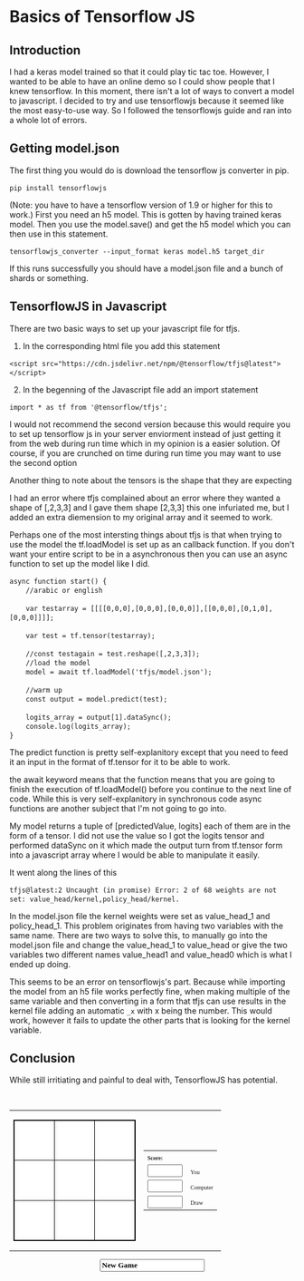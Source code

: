 
# Basics of Tensorflow JS

## Introduction
I had a keras model trained so that it could play tic tac toe. However, I wanted to be able to have an online demo so I could show people that I knew tensorflow. In this moment, there isn't a lot of ways to convert a model to javascript. I decided to try and use tensorflowjs because it seemed like the most easy-to-use way. So I followed the tensorflowjs guide and ran into a whole lot of errors.

## Getting model.json
The first thing you would do is download the tensorflow js converter in pip.
```
pip install tensorflowjs
```
(Note: you have to have a tensorflow version of 1.9 or higher for this to work.)
First you need an h5 model. This is gotten by having trained keras model. Then you use the model.save() and get the h5 model which you can then use in this statement.
```
tensorflowjs_converter --input_format keras model.h5 target_dir
```
If this runs successfully you should have a model.json file and a bunch of shards or something.
## TensorflowJS in Javascript	
There are two basic ways to set up your javascript file for tfjs.
1. In the corresponding html file you add this statement
```
<script src="https://cdn.jsdelivr.net/npm/@tensorflow/tfjs@latest"> </script>
```
2. In the begenning of the Javascript file add an import statement
```
import * as tf from '@tensorflow/tfjs';
```
I would not recommend the second version because this would require you to set up tensorflow js in your server enviorment instead of just getting it from the web during run time which in my opinion is a easier solution. Of course, if you are crunched on time during run time you may want to use the second option

Another thing to note about the tensors is the shape that they are expecting

I had an error where tfjs complained about an error where they wanted a shape of [,2,3,3] and I gave them shape [2,3,3] this one infuriated me, but I added an extra diemension to my original array and it seemed to work.

Perhaps one of the most intersting things about tfjs is that when trying to use the model the tf.loadModel is set up as an callback function. If you don't want your entire script to be in a asynchronous then you can use an async function to set up the model like I did.

```
async function start() {
    //arabic or english
    
    var testarray = [[[[0,0,0],[0,0,0],[0,0,0]],[[0,0,0],[0,1,0],[0,0,0]]]];

    var test = tf.tensor(testarray);

    //const testagain = test.reshape([,2,3,3]);
    //load the model 
    model = await tf.loadModel('tfjs/model.json');
    
    //warm up 
    const output = model.predict(test);
    
    logits_array = output[1].dataSync();
    console.log(logits_array);
}
```
The predict function is pretty self-explanitory except that you need to feed it an input in the format of tf.tensor for it to be able to work.

the await keyword means that the function means that you are going to finish the execution of tf.loadModel() before you continue to the next line of code. While this is very self-explanitory in synchronous code async functions are another subject that I'm not going to go into.

My model returns a tuple of [predictedValue, logits] each of them are in the form of a tensor. I did not use the value so I got the logits tensor and performed dataSync on it which made the output turn from tf.tensor form into a javascript array where I would be able to manipulate it easily.

It went along the lines of this 
```
tfjs@latest:2 Uncaught (in promise) Error: 2 of 68 weights are not set: value_head/kernel,policy_head/kernel.
```
In the model.json file the kernel weights were set as value_head_1 and policy_head_1. This problem originates from having two variables with the same name. There are two ways to solve this, to manually go into the model.json file and change the value_head_1 to value_head or give the two variables two different names value_head1 and value_head0 which is what I ended up doing.

This seems to be an error on tensorflowjs's part. Because while importing the model from an h5 file works perfectly fine, when making multiple of the same variable and then converting in a form that tfjs can use results in the kernel file adding an automatic ```_x``` with x being the number. This would work, however it fails to update the other parts that is looking for the kernel variable.

## Conclusion
While still irritiating and painful to deal with, TensorflowJS has potential.

<html>
<head>
<script src="https://cdn.jsdelivr.net/npm/@tensorflow/tfjs@latest"> </script>


<script src="backend.js" defer></script> 
<img border="0" height="0"
src="krestik.gif" width="0">
<img border="0" height="0"
src="nolik.gif" width="0">
</head>
<body>
	
<form name="game">
<div align="center"><center><table border="0">
<TBODY>
<tr>
<td><table border="1" borderColor="#000000" cellPadding="0" cellSpacing="0">
<TBODY>
<tr>
<td><a id ="A"><img border="0" height="61" name="A"
src="blank.jpg" width="56"></a></td>
<td><a id ="B"><img border="0" height="61" name="B"
src="blank.jpg" width="56"></a></td>
<td><a id = "C"><img border="0" height="61" name="C"
src="blank.jpg" width="56"></a></td>
</tr>
<tr>
<td><a id="D"><img border="0" height="61" name="D"
src="blank.jpg" width="56"></a></td>
<td><a id = "E"><img border="0" height="61" name="E"
src="blank.jpg" width="56"></a></td>
<td><a id="F"><img border="0" height="61" name="F"
src="blank.jpg" width="56"></a></td>
</tr>
<tr>
<td><a id="G"><img border="0" height="61" name="G"
src="blank.jpg" width="56"></a></td>
<td><a id="H"><img border="0" height="61" name="H"
src="blank.jpg" width="56"></a></td>
<td><a id = "I"><img border="0" height="61" name="I"
src="blank.jpg" width="56"></a></td>
</tr>
</TBODY>
</table>
</td>
<td><table>
<TBODY>
<tr colspan="2">
<td><font face="MS Sans Serif" size="1"><b>Score:</b></font></td>
</tr>
<tr>
<td><font face="MS Sans Serif" size="1"><input name="you" size="5"
style="font-family: MS Sans Serif; font-size: 1"></font></td>
<td><font face="MS Sans Serif" size="1">You</font></td>
</tr>
<tr>
<td><font face="MS Sans Serif" size="1"><input name="computer" size="5"
style="font-family: MS Sans Serif; font-size: 1"></font></td>
<td><font face="MS Sans Serif" size="1">Computer</font></td>
</tr>
<tr>
<td><font face="MS Sans Serif" size="1"><input name="ties" size="5"
style="font-family: MS Sans Serif; font-size: 1"></font></td>
<td><font face="MS Sans Serif" size="1">Draw</font></td>
</tr>
</TBODY>
</table>
</td>
</tr>
</TBODY>
</table>
</center></div><div align="center"><center><p><input id ="button"
value="New Game"
style="font-family: MS Sans Serif; font-size: 1; font-weight: bold"> </p>
</center></div>
</form> 

</body>
</html>